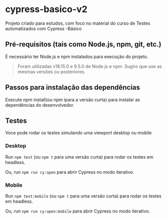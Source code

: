 # cypress-basico-v2

Projeto criado para estudos, com foco no material do curso de Testes automatizados com Cypress -Básico

## Pré-requisitos (tais como Node.js, npm, git, etc.)
É necessário ter Node.js e npm instalados para execução do projeto.

> Foram utilizadas v18.15.0 e 9.5.0 de Node.js e npm. Sugiro que use as mesmas versões ou posteriores.

## Passos para instalação das dependências
Execute npm install(ou npm ipara a versão curta) para instalar as dependências do desenvolvedor.

## Testes

Voce pode rodar os testes simulando uma viewport desktop ou mobile

### Desktop
Run `npm test` (ou `npm t` para uma versão curta) para rodar os testes em headless.

Ou, run `npm run cy:open` para abrir Cypress no modo iterativo. 

### Mobile
Run `npm test:mobile` (ou `npm t` para uma versão curta) para rodar os testes em headless.

Ou, run `npm run cy:open:mobile` para abrir Cypress no modo iterativo. 
